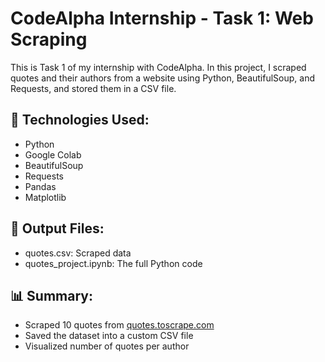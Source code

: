 # CodeAlpha Internship - Task 1: Web Scraping

This is Task 1 of my internship with CodeAlpha. In this project, I scraped quotes and their authors from a website using Python, BeautifulSoup, and Requests, and stored them in a CSV file.

## 🔧 Technologies Used:
- Python
- Google Colab
- BeautifulSoup
- Requests
- Pandas
- Matplotlib

## 📁 Output Files:
- quotes.csv: Scraped data
- quotes_project.ipynb: The full Python code

## 📊 Summary:
- Scraped 10 quotes from [quotes.toscrape.com](http://quotes.toscrape.com)
- Saved the dataset into a custom CSV file
- Visualized number of quotes per author